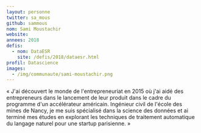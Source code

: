 ```yaml
---
layout: personne
twitter: sa_mous
github: sammous
nom: Sami Moustachir
website:
annees: 2018
defis:
  - nom: DataESR
    site: /defis/2018/dataesr.html
profil: Datascience
images:
  - /img/communaute/sami-moustachir.png
---
```


« J'ai découvert le monde de l'entrepreneuriat en 2015 où j'ai aidé des
entrepreneurs dans le lancement de leur produit dans le cadre du
programme d'un accélérateur américain. Ingénieur civil de l'école des
mines de Nancy, je me suis spécialisé dans la science des données et ai
terminé mes études en explorant les techniques de traitement automatique
du langage naturel pour une startup parisienne. »
